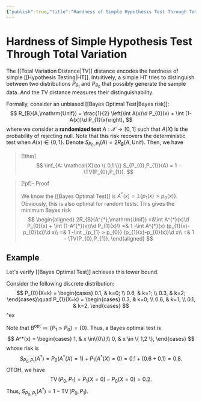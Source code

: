 ```yaml
---
{"publish":true,"title":"Hardness of Simple Hypothesis Test Through Total Variation","created":"2025-05-27T23:43:04","modified":"2025-08-18T18:50:00","tags":["pub-stat"],"cssclasses":"","state":"done","sup":["[[Hypothesis Testing]]"],"aliases":null,"type":"note","related":["[[Total Variation Distance]]"]}
---
```



# Hardness of Simple Hypothesis Test Through Total Variation

The [[Total Variation Distance\|TV]] distance encodes the hardness of simple [[Hypothesis Testing\|HT]].
Intuitively, a simple HT tries to distinguish between two distributions $P_{\theta_{1}}$ and $P_{\theta_{0}}$ that possibly generate the sample data. And the TV distance measures their distinguishability.

Formally, consider an unbiased [[Bayes Optimal Test\|Bayes risk]]:
$$
R_{B}(A,\mathrm{Unif}) = \frac{1}{2} \left(\int A(x)\d P_{0}(x) + \int (1-A(x))\d P_{1}(x)\right),
$$
where we consider a **randomized test** $A: \mathcal{X} \to [0,1]$ such that $A(X)$ is the probability of rejecting null. Note that this risk recovers the deterministic test when $A(x) \in \{0,1\}$.
Denote $S_{P_{0},P_{1}}(A) = 2R_{B}(A,\mathrm{Unif})$.
Then, we have

> [!thm]
> $$
> \inf_{A: \mathcal{X}\to \{ 0,1 \}} S_{P_{0},P_{1}}(A) = 1 - \TV(P_{0},P_{1}).
> $$

> [!pf]- Proof
>
> We know the [[Bayes Optimal Test]] is $A^{*}(x) = \mathbb{1} \{ p_{1}(x) > p_{0}(x) \}$. Obviously, this is also optimal for random tests.
> This gives the minimum Bayes risk
> $$
> \begin{aligned}
> 2R_{B}(A^{*},\mathrm{Unif}) =&\int A^{*}(x)\d P_{0}(x) + \int (1-A^{*}(x))\d P_{1}(x)\\
> =& 1 -\int A^{*}(x) (p_{1}(x)-p_{0}(x))\d x\\
> =& 1 -\int _{p_{1} > p_{0}} (p_{1}(x)-p_{0}(x))\d x\\
> =& 1 - \TV(P_{0},P_{1}).
> \end{aligned}
> $$

## Example

Let's verify [[Bayes Optimal Test]] achieves this lower bound.

Consider the following discrete distribution:
$$
P_{0}(X=k) = \begin{cases}
0.1, & k=0; \\
0.6, & k=1; \\
0.3, & k=2;
\end{cases}\quad P_{1}(X=k) = \begin{cases}
0.3, & k=0; \\
0.6, & k=1; \\
0.1, & k=2.
\end{cases}
$$
^ex

Note that $B^{\mathrm{opt}} \coloneqq \{ P_{1} >P_{0} \} = \{ 0 \}$. Thus, a Bayes optimal test is
$$
A^*(x) = \begin{cases}
1, & x \in\{0\};\\
0, & x \in \{ 1,2 \},
\end{cases}
$$
whose risk is
$$
S_{P_{0},P_{1}}(A^{*}) = P_{0}(A^*(X)=1) + P_{1}(A^*(X)=0) = 0.1 + (0.6 + 0.1) = 0.8.
$$
OTOH, we have
$$
\operatorname{TV}(P_{0},P_{1}) = P_{1}(X=0) - P_{0}(X=0) = 0.2.
$$
Thus, $S_{P_{0},P_{1}}(A^*) = 1-\operatorname{TV}(P_{0},P_{1})$.
